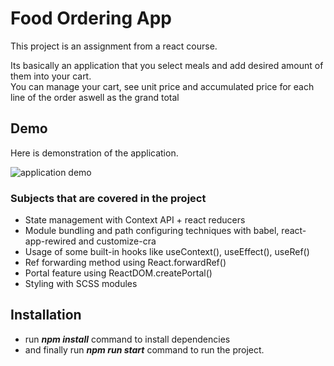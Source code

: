 # Food Ordering App

This project is an assignment from a react course.

Its basically an application that you select meals and add desired amount of them into your cart.</br>
You can manage your cart, see unit price and accumulated price for each line of the order aswell as the grand total

## Demo

Here is demonstration of the application.

![application demo](/public/images/app_demo.gif)

### Subjects that are covered in the project

- State management with Context API + react reducers
- Module bundling and path configuring techniques with babel, react-app-rewired and customize-cra
- Usage of some built-in hooks like useContext(), useEffect(), useRef()
- Ref forwarding method using React.forwardRef()
- Portal feature using ReactDOM.createPortal()
- Styling with SCSS modules

## Installation

- run **_npm install_** command to install dependencies
- and finally run **_npm run start_** command to run the project.
